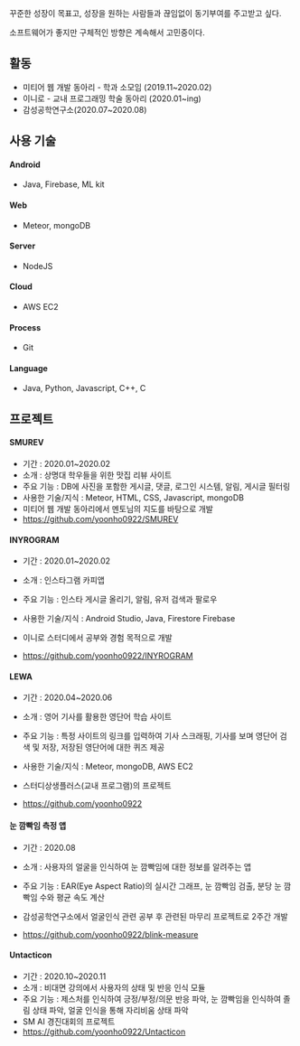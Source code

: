 꾸준한 성장이 목표고, 성장을 원하는 사람들과 끊임없이 동기부여를 주고받고 싶다.

소프트웨어가 좋지만 구체적인 방향은 계속해서 고민중이다.

## 활동

* 미티어 웹 개발 동아리 - 학과 소모임 (2019.11~2020.02)
* 이니로 - 교내 프로그래밍 학술 동아리 (2020.01~ing)
* 감성공학연구소(2020.07~2020.08)

## 사용 기술

#### Android

* Java, Firebase, ML kit

#### Web

* Meteor, mongoDB

#### Server

* NodeJS

#### Cloud

* AWS EC2

#### Process

* Git

#### Language

* Java, Python, Javascript, C++, C

## 프로젝트

#### SMUREV

* 기간 : 2020.01~2020.02
* 소개 : 상명대 학우들을 위한 맛집 리뷰 사이트
* 주요 기능 : DB에 사진을 포함한 게시글, 댓글, 로그인 시스템, 알림, 게시글 필터링
* 사용한 기술/지식 : Meteor, HTML, CSS, Javascript, mongoDB
* 미티어 웹 개발 동아리에서 멘토님의 지도를 바탕으로 개발
* https://github.com/yoonho0922/SMUREV

#### INYROGRAM

* 기간 : 2020.01~2020.02

* 소개 : 인스타그램 카피앱
* 주요 기능 : 인스타 게시글 올리기, 알림, 유저 검색과 팔로우
* 사용한 기술/지식 : Android Studio, Java, Firestore Firebase
* 이니로 스터디에서 공부와 경험 목적으로 개발
* https://github.com/yoonho0922/INYROGRAM

#### LEWA

* 기간 :  2020.04~2020.06
* 소개 : 영어 기사를 활용한 영단어 학습 사이트
* 주요 기능 : 특정 사이트의 링크를 입력하여 기사 스크래핑, 기사를 보며 영단어 검색 및 저장, 저장된 영단어에 대한 퀴즈 제공
* 사용한 기술/지식 : Meteor, mongoDB, AWS EC2
* 스터디상생플러스(교내 프로그램)의 프로젝트

* https://github.com/yoonho0922

#### 눈 깜빡임 측정 앱

* 기간 : 2020.08
* 소개 : 사용자의 얼굴을 인식하여 눈 깜빡임에 대한 정보를 알려주는 앱

* 주요 기능 : EAR(Eye Aspect Ratio)의 실시간 그래프, 눈 깜빡임 검출, 분당 눈 깜빡임 수와 평균 속도 계산
* 감성공학연구소에서 얼굴인식 관련 공부 후 관련된 마무리 프로젝트로 2주간 개발
* https://github.com/yoonho0922/blink-measure

#### Untacticon

* 기간 : 2020.10~2020.11
* 소개 : 비대면 강의에서 사용자의 상태 및 반응 인식 모듈
* 주요 기능 : 제스처를 인식하여 긍정/부정/의문 반응 파악, 눈 깜빡임을 인식하여 졸림 상태 파악, 얼굴 인식을 통해 자리비움 상태 파악
* SM AI 경진대회의 프로젝트
* https://github.com/yoonho0922/Untacticon
